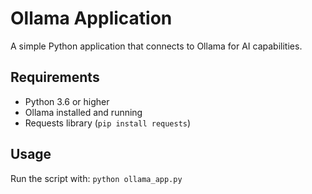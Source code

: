 # Ollama Application

A simple Python application that connects to Ollama for AI capabilities.

## Requirements
- Python 3.6 or higher
- Ollama installed and running
- Requests library (`pip install requests`)

## Usage
Run the script with: `python ollama_app.py`